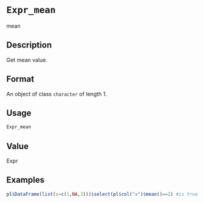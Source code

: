 # `Expr_mean`

mean


## Description

Get mean value.


## Format

An object of class `character` of length 1.


## Usage

```r
Expr_mean
```


## Value

Expr


## Examples

```r
pl$DataFrame(list(x=c(1,NA,3)))$select(pl$col("x")$mean()==2) #is true
```


